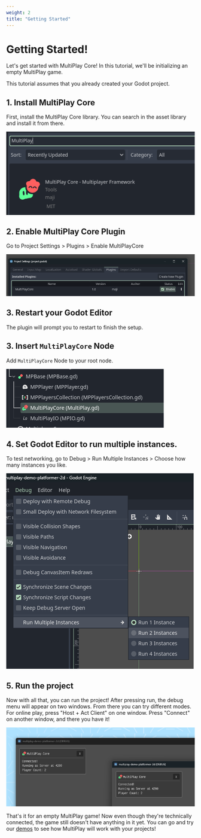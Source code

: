 ```yaml
---
weight: 2
title: "Getting Started"
---
```


# Getting Started!

Let's get started with MultiPlay Core! In this tutorial, we'll be initializing an empty MultiPlay game. 

This tutorial assumes that you already created your Godot project.

## 1. Install MultiPlay Core

First, install the MultiPlay Core library. You can search in the asset library and install it from there.

![AssetLib](./assets/t0.png)

## 2. Enable MultiPlay Core Plugin

Go to Project Settings > Plugins > Enable MultiPlayCore

![Project Settings > Plugins > Enable MultiPlayCore](./assets/t1.png)

## 3. Restart your Godot Editor
The plugin will prompt you to restart to finish the setup.

## 3. Insert `MultiPlayCore` Node

Add `MultiPlayCore` Node to your root node.

![Add Child Node > MultiPlayCore](./assets/t2.png)

## 4. Set Godot Editor to run multiple instances.
To test networking, go to Debug > Run Multiple Instances > Choose how many instances you like.

![Debug > Run Multiple Instances](./assets/t3.png)

## 5. Run the project
Now with all that, you can run the project! After pressing run, the debug menu will appear on two windows. From there you can try different modes. For online play, press "Host + Act Client" on one window. Press "Connect" on another window, and there you have it!

![Running the project](./assets/t4.png)

That's it for an empty MultiPlay game! Now even though they're technically connected, the game still doesn't have anything in it yet. You can go and try our [demos](/docs/demo) to see how MultiPlay will work with your projects!
